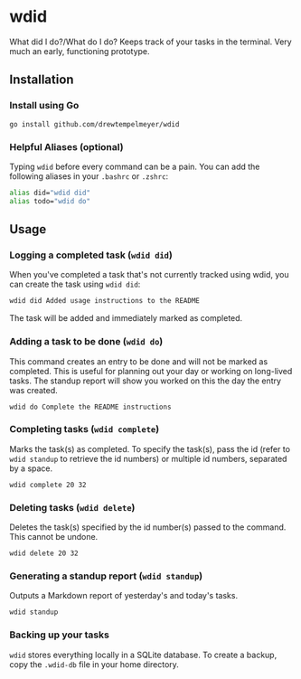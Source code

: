 # wdid

What did I do?/What do I do? Keeps track of your tasks in the terminal. Very
much an early, functioning prototype.


## Installation

### Install using Go
```
go install github.com/drewtempelmeyer/wdid
```

### Helpful Aliases (optional)

Typing `wdid` before every command can be a pain. You can add the following
aliases in your `.bashrc` or `.zshrc`:
```bash
alias did="wdid did"
alias todo="wdid do"
```

## Usage

### Logging a completed task (`wdid did`)

When you've completed a task that's not currently tracked using wdid, you can
create the task using `wdid did`:
```bash
wdid did Added usage instructions to the README
```

The task will be added and immediately marked as completed.

### Adding a task to be done (`wdid do`)

This command creates an entry to be done and will not be marked as completed.
This is useful for planning out your day or working on long-lived tasks. The
standup report will show you worked on this the day the entry was created.

```
wdid do Complete the README instructions
```

### Completing tasks (`wdid complete`)

Marks the task(s) as completed. To specify the task(s), pass the id (refer to
`wdid standup` to retrieve the id numbers) or multiple id numbers, separated by
a space.

```
wdid complete 20 32
```

### Deleting tasks (`wdid delete`)

Deletes the task(s) specified by the id number(s) passed to the command. This
cannot be undone.

```
wdid delete 20 32
```

### Generating a standup report (`wdid standup`)

Outputs a Markdown report of yesterday's and today's tasks.

```
wdid standup
```

### Backing up your tasks

`wdid` stores everything locally in a SQLite database. To create a backup, copy
the `.wdid-db` file in your home directory.
